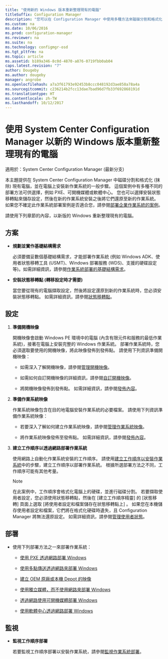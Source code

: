 ```yaml
---
title: "使用新的 Windows 版本重新整理現有的電腦"
titleSuffix: Configuration Manager
description: "您可以在 Configuration Manager 中使用多種方法來磁碟分割和格式化 (抹除) 現有電腦，並在電腦上安裝新作業系統。"
ms.custom: na
ms.date: 10/06/2016
ms.prod: configuration-manager
ms.reviewer: na
ms.suite: na
ms.technology: configmgr-osd
ms.tgt_pltfrm: na
ms.topic: article
ms.assetid: b189a346-8c0d-4870-a876-0719fbb0ab04
caps.latest.revision: "7"
author: Dougeby
ms.author: dougeby
manager: angrobe
ms.openlocfilehash: a7a3f61793e92453b8ccc048192d3ae858a78a4a
ms.sourcegitcommit: c236214b2fcc13dae7bad96d7fb33f692868191d
ms.translationtype: HT
ms.contentlocale: zh-TW
ms.lasthandoff: 10/12/2017
---
```

# <a name="refresh-an-existing-computer-with-a-new-version-of-windows-using-system-center-configuration-manager"></a>使用 System Center Configuration Manager 以新的 Windows 版本重新整理現有的電腦

適用於：System Center Configuration Manager (最新分支)

本主題提供在 System Center Configuration Manager 中磁碟分割和格式化 (抹除) 現有電腦，並在電腦上安裝新作業系統的一般步驟。 這個案例中有多種不同的部署方法可供選擇，例如 PXE、可開機媒體或軟體中心。 您也可以選擇安裝狀態移轉點來儲存設定，然後在新的作業系統安裝之後將它們還原至新的作業系統。 如果您不確定此作業系統部署案例是否適合您，請參閱[部署企業作業系統的案例](scenarios-to-deploy-enterprise-operating-systems.md)。  

 請使用下列章節的內容，以新版的 Windows 重新整理現有的電腦。  

##  <a name="BKMK_Plan"></a> 方案  

-   **規劃並實作基礎結構需求**  

     必須要備妥數個基礎結構需求，才能部署作業系統 (例如 Windows ADK、使用者狀態移轉工具 (USMT)、Windows 部署服務 (WDS)、支援的硬碟設定等)。如需詳細資訊，請參閱[作業系統部署的基礎結構需求](../plan-design/infrastructure-requirements-for-operating-system-deployment.md)。  

-   **安裝狀態移轉點 (轉移設定時才需要)**  

     當您要從現有的電腦擷取設定，然後將設定還原到新的作業系統時，您必須安裝狀態移轉點。 如需詳細資訊，請參閱[狀態移轉點](../get-started/prepare-site-system-roles-for-operating-system-deployments.md#BKMK_StateMigrationPoints)。  

##  <a name="BKMK_Configure"></a> 設定  

1.  **準備開機映像**  

     開機映像會啟動 Windows PE 環境中的電腦 (內含有限元件和服務的最低作業系統)，接著在電腦上安裝完整的 Windows 作業系統。   部署作業系統時，您必須選取要使用的開機映像，將此映像發佈到發佈點。 請使用下列資訊準備開機映像：  

    -   如需深入了解開機映像，請參閱[管理開機映像](../get-started/manage-boot-images.md)。  

    -   如需如何自訂開機映像的詳細資訊，請參閱[自訂開機映像](../get-started/customize-boot-images.md)。  

    -   將開機映像發佈到發佈點。 如需詳細資訊，請參閱[發佈內容](../../core/servers/deploy/configure/deploy-and-manage-content.md#bkmk_distribute)。  

2.  **準備作業系統映像**  

     作業系統映像包含在目的地電腦安裝作業系統的必要檔案。 請使用下列資訊準備作業系統映像：  

    -   若要深入了解如何建立作業系統映像，請參閱[管理作業系統映像](../get-started/manage-operating-system-images.md)。  

    -   將作業系統映像發佈至發佈點。 如需詳細資訊，請參閱[發佈內容](../../core/servers/deploy/configure/deploy-and-manage-content.md#bkmk_distribute)。  

3.  **建立工作順序以透過網路部署作業系統**  

     使用網路上自動化作業系統安裝的工作順序。 請使用[建立工作順序以安裝作業系統](create-a-task-sequence-to-install-an-operating-system.md)中的步驟，建立工作順序以部署作業系統。 根據所選部署方法之不同，工作順序可能有其他考量。  

    > [!NOTE]  
    >  在此案例中，工作順序會格式化電腦上的硬碟，並進行磁碟分割。 若要擷取使用者設定，您必須使用狀態移轉點，然後在 [建立工作順序精靈] 的 [狀態移轉]  頁面上選取 [將使用者設定和檔案儲存在狀態移轉點上]  。 如果您在本機儲存使用者設定和檔案，它們將在格式化硬碟時遺失，且 Configuration Manager 將無法還原設定。 如需詳細資訊，請參閱[管理使用者狀態](../get-started/manage-user-state.md)。  

##  <a name="BKMK_Deploy"></a> 部署  

-   使用下列部署方法之一來部署作業系統：  

    -   [使用 PXE 透過網路部署 Windows](use-pxe-to-deploy-windows-over-the-network.md)  

    -   [使用多點傳送透過網路來部署 Windows](use-multicast-to-deploy-windows-over-the-network.md)  

    -   [建立 OEM 原廠或本機 Depot 的映像](create-an-image-for-an-oem-in-factory-or-a-local-depot.md)  

    -   [使用獨立媒體，而不使用網路來部署 Windows](use-stand-alone-media-to-deploy-windows-without-using-the-network.md)  

    -   [透過網路使用可開機媒體部署 Windows](use-bootable-media-to-deploy-windows-over-the-network.md)  

    -   [使用軟體中心透過網路部署 Windows](use-software-center-to-deploy-windows-over-the-network.md)  

## <a name="monitor"></a>監視  

-   **監視工作順序部署**  

     若要監視工作順序部署以安裝作業系統，請參閱[監視作業系統部署](monitor-operating-system-deployments.md)。  
